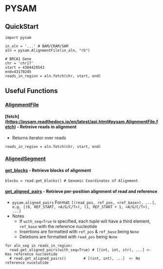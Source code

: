 # PYSAM
## QuickStart
```
import pysam

in_aln = '...' # BAM/CRAM/SAM
aln = pysam.AlignmentFile(in_aln, "rb")

# BRCA1 Gene
chr = 'chr17'
start = 4304429543
end=43170245 
reads_in_region = aln.fetch(chr, start, end)
```

## Useful Functions
### [AlignmentFile](https://pysam.readthedocs.io/en/latest/api.html#pysam.AlignmentFile)
#### [fetch] (https://pysam.readthedocs.io/en/latest/api.html#pysam.AlignmentFile.fetch) - Retreive reads in alignment
* Returns iterator over reads
```
reads_in_region = aln.fetch(chr, start, end) 
```

### [AlignedSegment](https://pysam.readthedocs.io/en/latest/api.html#pysam.AlignedSegment)
#### [get_blocks](https://pysam.readthedocs.io/en/latest/api.html#pysam.AlignedSegment.get_blocks) - Retrieve blocks of alignment
```
blocks = read.get_blocks() # Genomic Coordinates of Alignment
```

#### [get_aligned_pairs](https://pysam.readthedocs.io/en/latest/api.html#pysam.AlignedSegment.get_aligned_pairs) - Retrieve per-position alignment of read and reference
* `pysam.aligned_pairs` Format: `[(read_pos, ref_pos, <ref_base>), ...], e.g. [(0, REF_START, <A/G/C/T>), (1, REF_START + 1, <A/G/C/T>), ...]`
* Notes
	* If `with_seq=True` is specified, each tuple will have a third element, `ref_base` with the reference nucleotide
	* Insertions are formatted with `ref_pos` & `ref_base` being `None`
	* Deletions are formatted with `read_pos` being `None`

```
for aln_seg in reads_in_region:
  read.get_aligned_pairs(with_seq=True) # [(int, int, str), ...] <- Has reference nucleotide
  # read.get_aligned_pairs() 		# [(int, int), ...]	 <- No reference nucelotide
```
